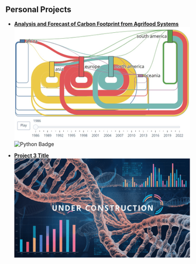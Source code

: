 ## Personal Projects

- [**Analysis and Forecast of Carbon Footprint from Agrifood Systems**](/fao_project)
  [![Project 4](images/sankey_cover.jpg?raw=true)](/fao_project)
  ![Python Badge](https://img.shields.io/badge/Python-white?logo=Python)

- [**Project 3 Title**](http://example.com/)
  ![Project 3](images/underconstruction2.png?raw=true)
